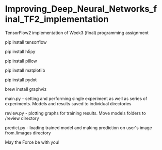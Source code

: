 # Improving_Deep_Neural_Networks_final_TF2_implementation
TensorFlow2 implementation of Week3 (final) programming assignment

pip install tensorflow

pip install h5py

pip install pillow

pip install matplotlib

pip install pydot

brew install graphviz


main.py - setting and performing single experiment as well as series of experiments. Models and results saved to individual directories

review.py - plotting graphs for training results. Move models folders to /review directory

predict.py - loading trained model and making prediction on user's image from /images directory


May the Force be with you!
